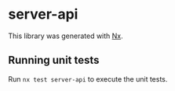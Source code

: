 # server-api

This library was generated with [Nx](https://nx.dev).

## Running unit tests

Run `nx test server-api` to execute the unit tests.
